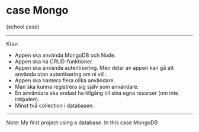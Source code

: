 # case Mongo
(school case)

---
Krav:
* Appen ska använda MongoDB och Node.
* Appen ska ha CRUD-funktioner.
* Appen ska använda autentisering. Men delar av appen kan gå att använda utan autentisering om ni vill.
* Appen ska hantera flera olika användare.
* Man ska kunna registrera sig själv som användare.
* En användare ska endast ha tillgång till sina egna resurser (om inte inbjuden).
* Minst två collection i databasen.
---
Note: My first project using a database. In this case MongoDB

